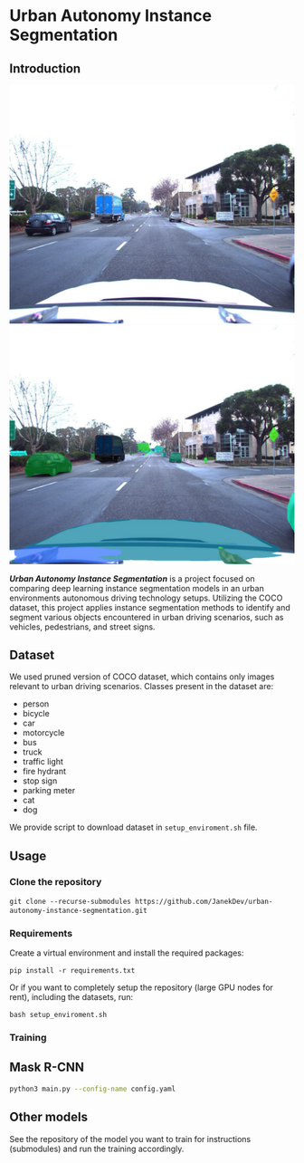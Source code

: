 # Urban Autonomy Instance Segmentation

## Introduction

![Urban Environment](media/image.jpeg) ![Instance Segmentation Result](media/image_result.png)


***Urban Autonomy Instance Segmentation*** is a project focused on comparing deep learning instance segmentation models in an urban environments autonomous driving technology setups. Utilizing the COCO dataset, this project applies instance segmentation methods to identify and segment various objects encountered in urban driving scenarios, such as vehicles, pedestrians, and street signs.

## Dataset

We used pruned version of COCO dataset, which contains only images relevant to urban driving scenarios.
Classes present in the dataset are:
- person
- bicycle
- car
- motorcycle
- bus
- truck
- traffic light
- fire hydrant
- stop sign
- parking meter
- cat
- dog

We provide script to download dataset in `setup_enviroment.sh` file.



## Usage

### Clone the repository

```
git clone --recurse-submodules https://github.com/JanekDev/urban-autonomy-instance-segmentation.git
```

### Requirements
    
Create a virtual environment and install the required packages:

```
pip install -r requirements.txt
```

Or if you want to completely setup the repository (large GPU nodes for rent), including the datasets, run:

```
bash setup_enviroment.sh
```

### Training

## Mask R-CNN
```bash
python3 main.py --config-name config.yaml
```

## Other models

See the repository of the model you want to train for instructions (submodules) and run the training accordingly.